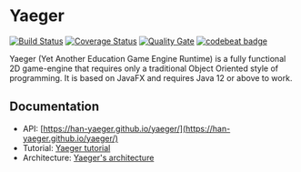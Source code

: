 # Yaeger 

[![Build Status](https://travis-ci.org/han-yaeger/yaeger.svg?branch=master)](https://travis-ci.org/han-yaeger/yaeger)
[![Coverage Status](https://coveralls.io/repos/github/han-yaeger/yaeger/badge.svg?branch=master)](https://coveralls.io/github/han-yaeger/yaeger?branch=master) 
[![Quality Gate](https://sonarcloud.io/api/project_badges/measure?project=nl.han%3Ayaeger&metric=alert_status)](https://sonarcloud.io/dashboard?id=nl.han%3Ayaeger)
[![codebeat badge](https://codebeat.co/badges/e5806ed2-598a-4597-b85b-3940650927e3)](https://codebeat.co/projects/github-com-han-yaeger-yaeger-master)

Yaeger (Yet Another Education Game Engine Runtime) is a fully functional 2D game-engine that 
requires only a traditional Object Oriented style of programming. It is based on JavaFX and 
requires Java 12 or above to work.

## Documentation

* API: [https://han-yaeger.github.io/yaeger/](https://han-yaeger.github.io/yaeger/)
* Tutorial: [Yaeger tutorial](docs/tutorial.md)
* Architecture: [Yaeger's architecture](docs/architecture.md)
